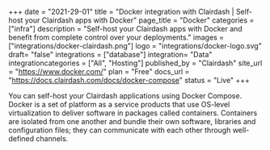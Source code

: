 +++
date = "2021-29-01"
title = "Docker integration with Clairdash | Self-host your Clairdash apps with Docker"
page_title = "Docker"
categories = ["infra"] 
description = "Self-host your Clairdash apps with Docker and benefit from complete control over your deployments."
images = ["integrations/docker-clairdash.png"]
logo = "integrations/docker-logo.svg"
draft= "false"
integrations = ["database"]
integration= "Data"
integrationcategories = ["All", "Hosting"]
published_by = "Clairdash"
site_url = "https://www.docker.com/"
plan = "Free"
docs_url = "https://docs.clairdash.com/docs/docker-compose"
status = "Live" 
+++


You  can self-host your Clairdash applications using Docker Compose. Docker is a set of platform as a service products that use OS-level virtualization to deliver software in packages called containers. Containers are isolated from one another and bundle their own software, libraries and configuration files; they can communicate with each other through well-defined channels.
